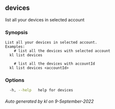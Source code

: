 ## devices

list all your devices in selected account

### Synopsis

```
List all your devices in selected account.
Examples:
	# list all the devices with selected account
  kl list devices

	# list all the devices with accountId
  kl list devices <accountId>

```

### Options

```bash
  -h, --help   help for devices
```



###### Auto generated by kl on 9-September-2022
